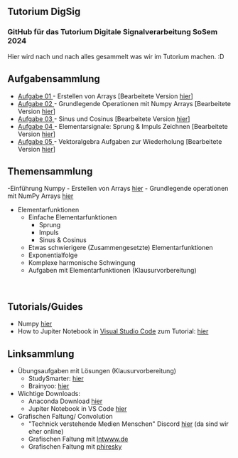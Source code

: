 ## Tutorium DigSig

### GitHub für das Tutorium Digitale Signalverarbeitung SoSem 2024

Hier wird nach und nach alles gesammelt was wir im Tutorium machen. :D

## Aufgabensammlung

- [Aufgabe 01 ](https://github.com/JJOmin/Digitale-Signalverarbeitung-Tutorium/blob/a619aa83f555c275a6cea1df35a6f29f1dc6f08a/AufgabenTutorium/Aufgabe01.md)\- Erstellen von Arrays \[Bearbeitete Version [hier](https://github.com/JJOmin/Digitale-Signalverarbeitung-Tutorium/blob/a619aa83f555c275a6cea1df35a6f29f1dc6f08a/AufgabenTutorium/L%C3%B6sungen/Aufgabe01Bearbeitunh.ipynb)\]
- [Aufgabe 02 ](https://github.com/JJOmin/Digitale-Signalverarbeitung-Tutorium/blob/a619aa83f555c275a6cea1df35a6f29f1dc6f08a/AufgabenTutorium/Aufgabe02.md)\- Grundlegende Operationen mit Numpy Arrays \[Bearbeitete Version [hier](https://github.com/JJOmin/Digitale-Signalverarbeitung-Tutorium/blob/a619aa83f555c275a6cea1df35a6f29f1dc6f08a/AufgabenTutorium/L%C3%B6sungen/Aufgabe02bearbeitung.ipynb)\]
- [Aufgabe 03 ](https://github.com/JJOmin/Digitale-Signalverarbeitung-Tutorium/blob/a619aa83f555c275a6cea1df35a6f29f1dc6f08a/AufgabenTutorium/Aufgabe03_Sinus_%26_Cosinus.md)\- Sinus und Cosinus \[Bearbeitete Version [hier](https://github.com/JJOmin/Digitale-Signalverarbeitung-Tutorium/blob/a619aa83f555c275a6cea1df35a6f29f1dc6f08a/AufgabenTutorium/L%C3%B6sungen/Aufgabe01Bearbeitunh.ipynb)\]
- [Aufgabe 04 ](https://github.com/JJOmin/Digitale-Signalverarbeitung-Tutorium/blob/a619aa83f555c275a6cea1df35a6f29f1dc6f08a/AufgabenTutorium/Aufgabe04.md)\- Elementarsignale: Sprung & Impuls Zeichnen \[Bearbeitete Version [hier](https://github.com/JJOmin/Digitale-Signalverarbeitung-Tutorium/blob/a619aa83f555c275a6cea1df35a6f29f1dc6f08a/AufgabenTutorium/L%C3%B6sungen/Aufgabe01Bearbeitunh.ipynb)\]
- [Aufgabe 05 ](https://github.com/JJOmin/Digitale-Signalverarbeitung-Tutorium/blob/a619aa83f555c275a6cea1df35a6f29f1dc6f08a/AufgabenTutorium/Aufgabe05.md)\- Vektoralgebra Aufgaben zur Wiederholung \[Bearbeitete Version [hier](https://github.com/JJOmin/Digitale-Signalverarbeitung-Tutorium/blob/a619aa83f555c275a6cea1df35a6f29f1dc6f08a/AufgabenTutorium/L%C3%B6sungen/Aufgabe01Bearbeitunh.ipynb)\]

## Themensammlung

\-Einführung Numpy
\- Erstellen von Arrays [hier](https://github.com/JJOmin/Digitale-Signalverarbeitung-Tutorium/blob/31d6384a24b44b88160ef0d4042628e456fbea34/Python%20Code/Aufgaben/Aufgabe01.md)
\- Grundlegende operationen mit NumPy Arrays [hier](https://github.com/JJOmin/Digitale-Signalverarbeitung-Tutorium/blob/285ae719f6e04aba5cc13f696ee166b685887557/Python%20Code/Aufgaben/Aufgabe02.md)

- Elementarfunktionen 
  - Einfache Elementarfunktionen 
    - Sprung
    - Impuls
    - Sinus & Cosinus
  - Etwas schwierigere (Zusammengesetzte) Elementarfunktionen
  - Exponentialfolge
  - Komplexe harmonische Schwingung
  - Aufgaben mit Elementarfunktionen (Klausurvorbereitung)

<br />

## Tutorials/Guides

- Numpy [hier](https://numpy.org/doc/stable/user/absolute_beginners.html)
- How to Jupiter Notebook in [Visual Studio Code](https://code.visualstudio.com/) zum Tutorial: [hier](https://github.com/JJOmin/Digitale-Signalverarbeitung-Tutorium/blob/c162292fdd6e715bc71a1aece364f5560dfbf4cd/Tutorials%3AGuides/NotebookInVS.md) <br /> 

## Linksammlung

- Übungsaufgaben mit Lösungen (Klausurvorbereitung)
  - StudySmarter: [hier](https://app.studysmarter.de/studyset/20746856?ref=ZWt0pFXLwBiTpoEdM5zrEZ2oHPyXVj44)
  - Brainyoo: [hier](https://www.brainyoo.de/Brainyoo2Web/importLesson/Z5a2fwjQWwfmy6fQKmIe)
- Wichtige Downloads:
  - Anaconda Download [hier](https://www.anaconda.com/download)
  - Jupiter Notebook in VS Code [hier](https://marketplace.visualstudio.com/items?itemName=ms-toolsai.jupyter)
- Grafischen Faltung/ Convolution
  - "Technick verstehende Medien Menschen" Discord [hier](https://discord.gg/trstB7MdMc) (da sind wir eher online)
  - Grafischen Faltung mit [lntwww.de](https://www.lntwww.de/lnt_applets/convolution/)
  - Grafischen Faltung mit [phiresky](https://phiresky.github.io/convolution-demo/)
